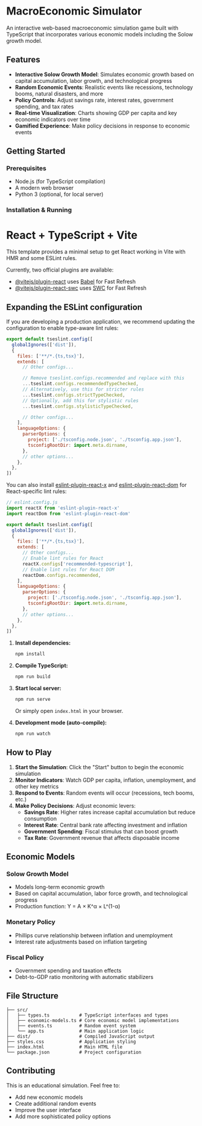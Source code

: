 # MacroEconomic Simulator

An interactive web-based macroeconomic simulation game built with TypeScript that incorporates various economic models including the Solow growth model.

## Features

- **Interactive Solow Growth Model**: Simulates economic growth based on capital accumulation, labor growth, and technological progress
- **Random Economic Events**: Realistic events like recessions, technology booms, natural disasters, and more
- **Policy Controls**: Adjust savings rate, interest rates, government spending, and tax rates
- **Real-time Visualization**: Charts showing GDP per capita and key economic indicators over time
- **Gamified Experience**: Make policy decisions in response to economic events

## Getting Started

### Prerequisites
- Node.js (for TypeScript compilation)
- A modern web browser
- Python 3 (optional, for local server)

### Installation & Running
# React + TypeScript + Vite

This template provides a minimal setup to get React working in Vite with HMR and some ESLint rules.

Currently, two official plugins are available:

- [@vitejs/plugin-react](https://github.com/vitejs/vite-plugin-react/blob/main/packages/plugin-react) uses [Babel](https://babeljs.io/) for Fast Refresh
- [@vitejs/plugin-react-swc](https://github.com/vitejs/vite-plugin-react/blob/main/packages/plugin-react-swc) uses [SWC](https://swc.rs/) for Fast Refresh

## Expanding the ESLint configuration

If you are developing a production application, we recommend updating the configuration to enable type-aware lint rules:

```js
export default tseslint.config([
  globalIgnores(['dist']),
  {
    files: ['**/*.{ts,tsx}'],
    extends: [
      // Other configs...

      // Remove tseslint.configs.recommended and replace with this
      ...tseslint.configs.recommendedTypeChecked,
      // Alternatively, use this for stricter rules
      ...tseslint.configs.strictTypeChecked,
      // Optionally, add this for stylistic rules
      ...tseslint.configs.stylisticTypeChecked,

      // Other configs...
    ],
    languageOptions: {
      parserOptions: {
        project: ['./tsconfig.node.json', './tsconfig.app.json'],
        tsconfigRootDir: import.meta.dirname,
      },
      // other options...
    },
  },
])
```

You can also install [eslint-plugin-react-x](https://github.com/Rel1cx/eslint-react/tree/main/packages/plugins/eslint-plugin-react-x) and [eslint-plugin-react-dom](https://github.com/Rel1cx/eslint-react/tree/main/packages/plugins/eslint-plugin-react-dom) for React-specific lint rules:

```js
// eslint.config.js
import reactX from 'eslint-plugin-react-x'
import reactDom from 'eslint-plugin-react-dom'

export default tseslint.config([
  globalIgnores(['dist']),
  {
    files: ['**/*.{ts,tsx}'],
    extends: [
      // Other configs...
      // Enable lint rules for React
      reactX.configs['recommended-typescript'],
      // Enable lint rules for React DOM
      reactDom.configs.recommended,
    ],
    languageOptions: {
      parserOptions: {
        project: ['./tsconfig.node.json', './tsconfig.app.json'],
        tsconfigRootDir: import.meta.dirname,
      },
      // other options...
    },
  },
])
```

1. **Install dependencies:**
   ```bash
   npm install
   ```

2. **Compile TypeScript:**
   ```bash
   npm run build
   ```

3. **Start local server:**
   ```bash
   npm run serve
   ```
   
   Or simply open `index.html` in your browser.

4. **Development mode (auto-compile):**
   ```bash
   npm run watch
   ```

## How to Play

1. **Start the Simulation**: Click the "Start" button to begin the economic simulation
2. **Monitor Indicators**: Watch GDP per capita, inflation, unemployment, and other key metrics
3. **Respond to Events**: Random events will occur (recessions, tech booms, etc.)
4. **Make Policy Decisions**: Adjust economic levers:
   - **Savings Rate**: Higher rates increase capital accumulation but reduce consumption
   - **Interest Rate**: Central bank rate affecting investment and inflation
   - **Government Spending**: Fiscal stimulus that can boost growth
   - **Tax Rate**: Government revenue that affects disposable income

## Economic Models

### Solow Growth Model
- Models long-term economic growth
- Based on capital accumulation, labor force growth, and technological progress
- Production function: Y = A × K^α × L^(1-α)

### Monetary Policy
- Phillips curve relationship between inflation and unemployment
- Interest rate adjustments based on inflation targeting

### Fiscal Policy  
- Government spending and taxation effects
- Debt-to-GDP ratio monitoring with automatic stabilizers

## File Structure

```
├── src/
│   ├── types.ts           # TypeScript interfaces and types
│   ├── economic-models.ts # Core economic model implementations
│   ├── events.ts          # Random event system
│   └── app.ts             # Main application logic
├── dist/                  # Compiled JavaScript output
├── styles.css             # Application styling
├── index.html             # Main HTML file
└── package.json           # Project configuration
```

## Contributing

This is an educational simulation. Feel free to:
- Add new economic models
- Create additional random events
- Improve the user interface
- Add more sophisticated policy options
